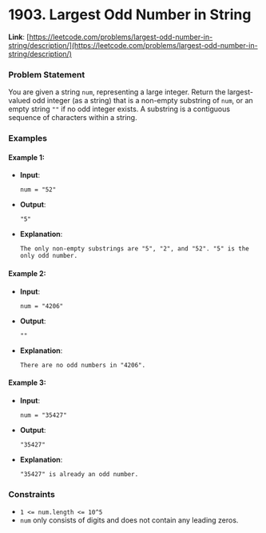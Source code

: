 # 1903. Largest Odd Number in String

**Link**: [https://leetcode.com/problems/largest-odd-number-in-string/description/](https://leetcode.com/problems/largest-odd-number-in-string/description/)

### Problem Statement

You are given a string `num`, representing a large integer. Return the largest-valued odd integer (as a string) that is a non-empty substring of `num`, or an empty string `""` if no odd integer exists.
A substring is a contiguous sequence of characters within a string.

### Examples

#### Example 1:
- **Input**: 
    ```
    num = "52"
    ```
- **Output**: 
    ```
    "5"
    ```
- **Explanation**: 
    ```
    The only non-empty substrings are "5", "2", and "52". "5" is the only odd number.
    ```

#### Example 2:
- **Input**: 
    ```
    num = "4206"
    ```
- **Output**: 
    ```
    ""
    ```
- **Explanation**: 
    ```
    There are no odd numbers in "4206".
    ```

#### Example 3:
- **Input**: 
    ```
    num = "35427"
    ```
- **Output**: 
    ```
    "35427"
    ```
- **Explanation**: 
    ```
    "35427" is already an odd number.
    ```

### Constraints
- `1 <= num.length <= 10^5`
- `num` only consists of digits and does not contain any leading zeros.
